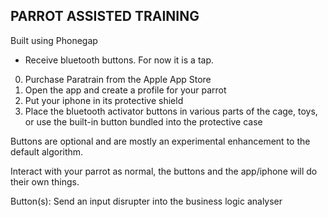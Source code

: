 PARROT ASSISTED TRAINING
---

Built using Phonegap
  - Receive bluetooth buttons. For now it is a tap.

0. Purchase Paratrain from the Apple App Store
0. Open the app and create a profile for your parrot
0. Put your iphone in its protective shield
0. Place the bluetooth activator buttons in various parts of the cage, toys, or use the built-in button bundled into the protective case
 
Buttons are optional and are mostly an experimental enhancement to the default algorithm.

Interact with your parrot as normal, the buttons and the app/iphone will do their own things.

Button(s): Send an input disrupter into the business logic analyser